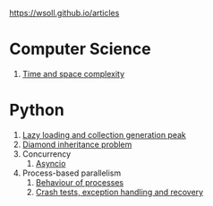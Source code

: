 https://wsoll.github.io/articles

# Computer Science
1. [Time and space complexity](computer-science/time-and-space-complexity.md)

# Python
1. [Lazy loading and collection generation peak](python/1-lazy-loading-and-collection-generation-peak.md)
2. [Diamond inheritance problem](python/2-diamond-inheritance-problem.md)
3. Concurrency
    1. [Asyncio](python/3-1-asyncio.md)
4. Process-based parallelism
   1. [Behaviour of processes](python/4-1-behaviour-of-process.md)
   2. [Crash tests, exception handling and recovery](python/4-2-crash-test-exc-handling-and-recovery.md)
